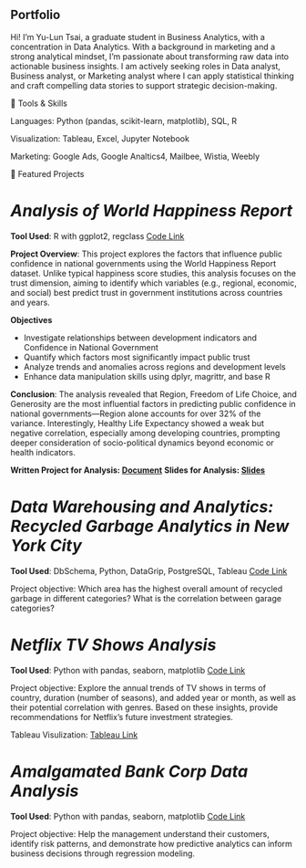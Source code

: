 ## Portfolio

Hi! I’m Yu-Lun Tsai, a graduate student in Business Analytics, with a concentration in Data Analytics. 
With a background in marketing and a strong analytical mindset, I’m passionate about transforming raw data into actionable business insights. I am actively seeking roles in Data analyst, Business analyst, or Marketing analyst where I can apply statistical thinking and craft compelling data stories to support strategic decision-making.


🔧 Tools & Skills

Languages: Python (pandas, scikit-learn, matplotlib), SQL, R

Visualization: Tableau, Excel, Jupyter Notebook

Marketing: Google Ads, Google Analtics4, Mailbee, Wistia, Weebly


📁 Featured Projects

# *Analysis of World Happiness Report*

**Tool Used**: R with ggplot2, regclass [Code Link](https://github.com/YulunTsai/Portfolio/blob/main/Projects/Analysis_of_World_Happiness_Report.R)

**Project Overview**: This project explores the factors that influence public confidence in national governments using the World Happiness Report dataset. Unlike typical happiness score studies, this analysis focuses on the trust dimension, aiming to identify which variables (e.g., regional, economic, and social) best predict trust in government institutions across countries and years.

**Objectives**
- Investigate relationships between development indicators and Confidence in National Government
- Quantify which factors most significantly impact public trust
- Analyze trends and anomalies across regions and development levels
- Enhance data manipulation skills using dplyr, magrittr, and base R

**Conclusion**: The analysis revealed that Region, Freedom of Life Choice, and Generosity are the most influential factors in predicting public confidence in national governments—Region alone accounts for over 32% of the variance. Interestingly, Healthy Life Expectancy showed a weak but negative correlation, especially among developing countries, prompting deeper consideration of socio-political dynamics beyond economic or health indicators.

**Written Project for Analysis: [Document](https://github.com/YulunTsai/Portfolio/blob/main/Documents/World%20Happiness%20Report/Analysis%20of%20World%20Happiness%20Report.pdf)**
**Slides for Analysis: [Slides](https://github.com/YulunTsai/Portfolio/blob/main/Documents/World%20Happiness%20Report/World%20Happiness%20Report%20Slide.pdf)**


# *Data Warehousing and Analytics: Recycled Garbage Analytics in New York City*

**Tool Used**: DbSchema, Python, DataGrip, PostgreSQL, Tableau [Code Link](https://github.com/YulunTsai/Data_Warehousing_for_Anlaytics)

Project objective: Which area has the highest overall amount of recycled garbage in different categories? What is the correlation between garage categories?

# *Netflix TV Shows Analysis*

**Tool Used**: Python with pandas, seaborn, matplotlib [Code Link](https://github.com/YulunTsai/Portfolio/blob/main/Projects/Netflix_Analysis_Cleaning_and_EDA.ipynb)

Project objective: Explore the annual trends of TV shows in terms of country, duration (number of seasons), and added year or month, as well as their potential correlation with genres. Based on these insights, provide recommendations for Netflix’s future investment strategies.

Tableau Visulization: [Tableau Link](https://public.tableau.com/views/Netflix_Genre_Dashboard/Dashboard1?:language=en-US&:sid=&:redirect=auth&:display_count=n&:origin=viz_share_link)

# *Amalgamated Bank Corp Data Analysis*

**Tool Used**: Python with pandas, seaborn, matplotlib [Code Link](https://github.com/YulunTsai/Portfolio/blob/main/Projects/Amalgamated%20Bank%20Corp_Data%20Analysis.ipynb)

Project objective: Help the management understand their customers, identify risk patterns, and demonstrate how predictive analytics can inform business decisions through regression modeling.

